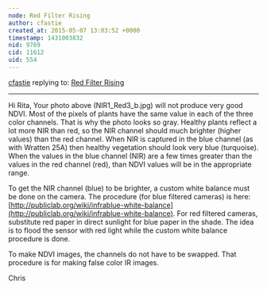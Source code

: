 ```yaml
---
node: Red Filter Rising
author: cfastie
created_at: 2015-05-07 13:03:52 +0000
timestamp: 1431003832
nid: 9769
cid: 11612
uid: 554
---
```




[cfastie](../profile/cfastie) replying to: [Red Filter Rising](../notes/cfastie/11-12-2013/red-filter-rising)

----
Hi Rita,
Your photo above (NIR1_Red3_b.jpg) will not produce very good NDVI. Most of the pixels of plants have the same value in each of the three color channels. That is why the photo looks so gray. Healthy plants reflect a lot more NIR than red, so the NIR channel should much brighter (higher values) than the red channel. When NIR is captured in the blue channel (as with Wratten 25A) then healthy vegetation should look very blue (turquoise). When the values in the blue channel (NIR) are a few times greater than the values in the red channel (red), than NDVI values will be in the appropriate range.

To get the NIR channel (blue) to be brighter, a custom white balance must be done on the camera. The procedure (for blue filtered cameras) is here: [http://publiclab.org/wiki/infrablue-white-balance](http://publiclab.org/wiki/infrablue-white-balance). For red filtered cameras, substitute red paper in direct sunlight for blue paper in the shade. The idea is to flood the sensor with red light while the custom white balance procedure is done.

To make NDVI images, the channels do not have to be swapped. That procedure is for making false color IR images.

Chris
